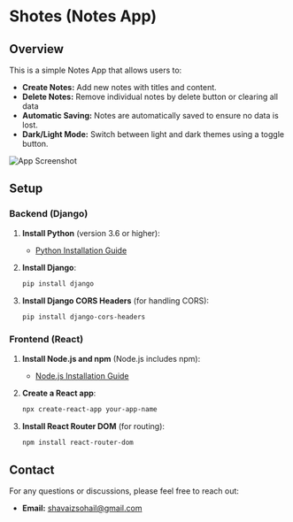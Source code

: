 # Shotes (Notes App)

## Overview

This is a simple Notes App that allows users to:

- **Create Notes:** Add new notes with titles and content.
- **Delete Notes:** Remove individual notes by delete button or clearing all data
- **Automatic Saving:** Notes are automatically saved to ensure no data is lost.
- **Dark/Light Mode:** Switch between light and dark themes using a toggle button.


![App Screenshot](https://github.com/MuhammadShavaiz/Shotes-React-Django-notes-app/blob/main/Shotes%20App/screenshot_notes.jpg)


## Setup

### Backend (Django)

1. **Install Python** (version 3.6 or higher):
   - [Python Installation Guide](https://www.python.org/downloads/)

2. **Install Django**:
   ```bash
   pip install django
   ```

3. **Install Django CORS Headers** (for handling CORS):
   ```bash
   pip install django-cors-headers
   ```

### Frontend (React)

1. **Install Node.js and npm** (Node.js includes npm):
   - [Node.js Installation Guide](https://nodejs.org/)

2. **Create a React app**:
   ```bash
   npx create-react-app your-app-name
   ```

3. **Install React Router DOM** (for routing):
   ```bash
   npm install react-router-dom
   ```

## Contact

For any questions or discussions, please feel free to reach out:

- **Email:** [shavaizsohail@gmail.com](mailto:shavaizsohail@gmail.com)

